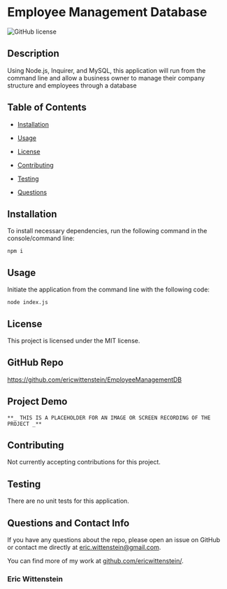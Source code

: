 # Employee Management Database
![GitHub license](https://img.shields.io/badge/license-MIT-blue.svg)

## Description

Using Node.js, Inquirer, and MySQL, this application will run from the command line and allow a business owner to manage their company structure and employees through a database

## Table of Contents 

* [Installation](#installation)

* [Usage](#usage)

* [License](#license)

* [Contributing](#contributing)

* [Testing](#testing)

* [Questions](#questions)

## Installation

To install necessary dependencies, run the following command in the console/command line:

```
npm i
```

## Usage

Initiate the application from the command line with the following code:

```
node index.js
```

## License

This project is licensed under the MIT license.

## GitHub Repo

https://github.com/ericwittenstein/EmployeeManagementDB

## Project Demo

    **_ THIS IS A PLACEHOLDER FOR AN IMAGE OR SCREEN RECORDING OF THE PROJECT _**

## Contributing

Not currently accepting contributions for this project.

## Testing

There are no unit tests for this application.

## Questions and Contact Info

If you have any questions about the repo, please open an issue on GitHub or contact me directly at [eric.wittenstein@gmail.com](mailto:eric.wittenstein@gmail.com).

You can find more of my work at [github.com/ericwittenstein/](https://github.com/ericwittenstein/).

<!-- EHW SIGNET
---------
    |
  -----
    |
---------
 -->

### Eric Wittenstein